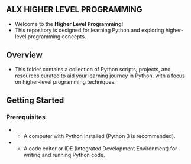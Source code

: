 ## ALX HIGHER LEVEL PROGRAMMING

* Welcome to the **Higher Level Programming**!
* This repository is designed for learning Python and exploring higher-level
programming concepts.

## Overview

* This folder contains a collection of Python scripts, projects, and resources
curated to aid your learning journey in Python, with a focus on higher-level
programming techniques.

## Getting Started

### Prerequisites

* - A computer with Python installed (Python 3 is recommended).
* - A code editor or IDE (Integrated Development Environment) for writing and
running Python code.